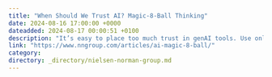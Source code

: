 ```yaml
---
title: "When Should We Trust AI? Magic-8-Ball Thinking"
date: 2024-08-16 17:00:00 +0000
dateadded: 2024-08-17 00:00:51 +0100
description: "It’s easy to place too much trust in genAI tools. Use only information you can verify or recognize to be true."
link: "https://www.nngroup.com/articles/ai-magic-8-ball/"
category:
directory: _directory/nielsen-norman-group.md
---
```

